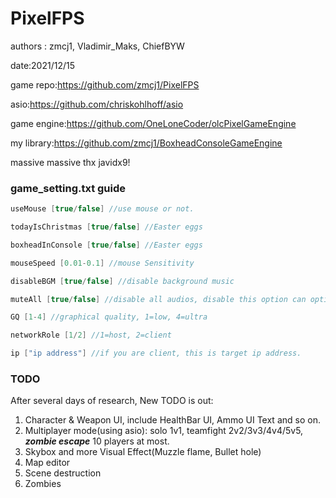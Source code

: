 # PixelFPS

authors : zmcj1, Vladimir_Maks, ChiefBYW

date:2021/12/15

game repo:https://github.com/zmcj1/PixelFPS

asio:https://github.com/chriskohlhoff/asio

game engine:https://github.com/OneLoneCoder/olcPixelGameEngine

my library:https://github.com/zmcj1/BoxheadConsoleGameEngine

massive massive thx javidx9!

### game_setting.txt guide
```cpp
useMouse [true/false] //use mouse or not.

todayIsChristmas [true/false] //Easter eggs

boxheadInConsole [true/false] //Easter eggs

mouseSpeed [0.01-0.1] //mouse Sensitivity

disableBGM [true/false] //disable background music

muteAll [true/false] //disable all audios, disable this option can optimize game.

GQ [1-4] //graphical quality, 1=low, 4=ultra

networkRole [1/2] //1=host, 2=client

ip ["ip address"] //if you are client, this is target ip address.
```
### TODO

After several days of research, New TODO is out:

1. Character & Weapon UI, include HealthBar UI, Ammo UI Text and so on.
1. Multiplayer mode(using asio): solo 1v1, teamfight 2v2/3v3/4v4/5v5, ***zombie escape*** 10 players at most.
1. Skybox and more Visual Effect(Muzzle flame, Bullet hole)
1. Map editor
1. Scene destruction
1. Zombies
